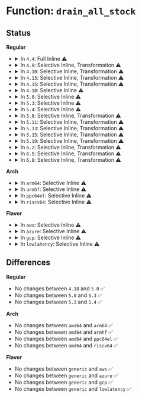 # Function: <code>drain_all_stock</code>

## Status
<b>Regular</b>
<ul>
<li>
<details>
<summary>In <code>4.4</code>: Full Inline ⚠️</summary>

**Collision:** Unique Static

**Inline:** Full

**Transformation:** False

**Instances:**

```
In mm/memcontrol.c (ffffffff811fbb66)
Location: mm/memcontrol.c:1951
Inline: True
Inline callers:
  - mm/memcontrol.c:try_charge
```
</details>
</li>
<li>
<details>
<summary>In <code>4.8</code>: Selective Inline, Transformation ⚠️</summary>

**Collision:** Unique Static

**Inline:** Selective

**Transformation:** True

**Instances:**

```
In mm/memcontrol.c (ffffffff81222b24)
Location: mm/memcontrol.c:1818
Inline: True
Inline callers:
  - mm/memcontrol.c:memory_max_write
  - mm/memcontrol.c:try_charge
Direct callers:
  - mm/memcontrol.c:memory_max_write
  - mm/memcontrol.c:try_charge
```
**Symbols:**

```
ffffffff8121f170-ffffffff8121f279: drain_all_stock.part.31 (STB_LOCAL)
```
</details>
</li>
<li>
<details>
<summary>In <code>4.10</code>: Selective Inline, Transformation ⚠️</summary>

**Collision:** Unique Static

**Inline:** Selective

**Transformation:** True

**Instances:**

```
In mm/memcontrol.c (ffffffff812318e0)
Location: mm/memcontrol.c:1789
Inline: True
Inline callers:
  - mm/memcontrol.c:memory_max_write
  - mm/memcontrol.c:try_charge
Direct callers:
  - mm/memcontrol.c:memory_max_write
  - mm/memcontrol.c:try_charge
```
**Symbols:**

```
ffffffff81231680-ffffffff8123179a: drain_all_stock.part.32 (STB_LOCAL)
```
</details>
</li>
<li>
<details>
<summary>In <code>4.13</code>: Selective Inline, Transformation ⚠️</summary>

**Collision:** Unique Static

**Inline:** Selective

**Transformation:** True

**Instances:**

```
In mm/memcontrol.c (ffffffff8123d107)
Location: mm/memcontrol.c:1800
Inline: True
Inline callers:
  - mm/memcontrol.c:memory_max_write
  - mm/memcontrol.c:try_charge
Direct callers:
  - mm/memcontrol.c:memory_max_write
  - mm/memcontrol.c:try_charge
```
**Symbols:**

```
ffffffff8123ceb0-ffffffff8123cfc5: drain_all_stock.part.35 (STB_LOCAL)
```
</details>
</li>
<li>
<details>
<summary>In <code>4.15</code>: Selective Inline, Transformation ⚠️</summary>

**Collision:** Unique Static

**Inline:** Selective

**Transformation:** True

**Instances:**

```
In mm/memcontrol.c (ffffffff8125cc89)
Location: mm/memcontrol.c:1821
Inline: True
Inline callers:
  - mm/memcontrol.c:memory_max_write
  - mm/memcontrol.c:try_charge
Direct callers:
  - mm/memcontrol.c:memory_max_write
  - mm/memcontrol.c:try_charge
```
**Symbols:**

```
ffffffff8125c9d0-ffffffff8125cb50: drain_all_stock.part.36 (STB_LOCAL)
```
</details>
</li>
<li>
<details>
<summary>In <code>4.18</code>: Selective Inline ⚠️</summary>

```c
void drain_all_stock(struct mem_cgroup *root_memcg);
```

**Collision:** Unique Static

**Inline:** Selective

**Transformation:** False

**Instances:**

```
In mm/memcontrol.c (ffffffff81280660)
Location: mm/memcontrol.c:1773
Inline: True
Direct callers:
  - mm/memcontrol.c:memory_max_write
  - mm/memcontrol.c:mem_cgroup_force_empty_write
  - mm/memcontrol.c:mem_cgroup_resize_max
  - mm/memcontrol.c:try_charge
```
**Symbols:**

```
ffffffff81280660-ffffffff812807fc: drain_all_stock (STB_LOCAL)
```
</details>
</li>
<li>
<details>
<summary>In <code>5.0</code>: Selective Inline ⚠️</summary>

```c
void drain_all_stock(struct mem_cgroup *root_memcg);
```

**Collision:** Unique Static

**Inline:** Selective

**Transformation:** False

**Instances:**

```
In mm/memcontrol.c (ffffffff81295210)
Location: mm/memcontrol.c:2051
Inline: True
Direct callers:
  - mm/memcontrol.c:memory_max_write
  - mm/memcontrol.c:mem_cgroup_css_offline
  - mm/memcontrol.c:mem_cgroup_force_empty_write
  - mm/memcontrol.c:mem_cgroup_resize_max
  - mm/memcontrol.c:try_charge
```
**Symbols:**

```
ffffffff81295210-ffffffff8129539c: drain_all_stock (STB_LOCAL)
```
</details>
</li>
<li>
<details>
<summary>In <code>5.3</code>: Selective Inline ⚠️</summary>

```c
void drain_all_stock(struct mem_cgroup *root_memcg);
```

**Collision:** Unique Static

**Inline:** Selective

**Transformation:** False

**Instances:**

```
In mm/memcontrol.c (ffffffff812b11d0)
Location: mm/memcontrol.c:2252
Inline: True
Direct callers:
  - mm/memcontrol.c:memory_max_write
  - mm/memcontrol.c:mem_cgroup_css_offline
  - mm/memcontrol.c:mem_cgroup_force_empty_write
  - mm/memcontrol.c:mem_cgroup_resize_max
  - mm/memcontrol.c:try_charge
```
**Symbols:**

```
ffffffff812b11d0-ffffffff812b134c: drain_all_stock (STB_LOCAL)
```
</details>
</li>
<li>
<details>
<summary>In <code>5.4</code>: Selective Inline ⚠️</summary>

```c
void drain_all_stock(struct mem_cgroup *root_memcg);
```

**Collision:** Unique Static

**Inline:** Selective

**Transformation:** False

**Instances:**

```
In mm/memcontrol.c (ffffffff812c2c30)
Location: mm/memcontrol.c:2268
Inline: True
Direct callers:
  - mm/memcontrol.c:memory_max_write
  - mm/memcontrol.c:mem_cgroup_css_offline
  - mm/memcontrol.c:mem_cgroup_force_empty_write
  - mm/memcontrol.c:mem_cgroup_resize_max
  - mm/memcontrol.c:try_charge
```
**Symbols:**

```
ffffffff812c2c30-ffffffff812c2d2f: drain_all_stock (STB_LOCAL)
```
</details>
</li>
<li>
<details>
<summary>In <code>5.8</code>: Selective Inline, Transformation ⚠️</summary>

**Collision:** Unique Static

**Inline:** Selective

**Transformation:** True

**Instances:**

```
In mm/memcontrol.c (ffffffff812f9043)
Location: mm/memcontrol.c:2145
Inline: True
Inline callers:
  - mm/memcontrol.c:memory_max_write
  - mm/memcontrol.c:memory_high_write
  - mm/memcontrol.c:mem_cgroup_css_offline
  - mm/memcontrol.c:mem_cgroup_force_empty_write
  - mm/memcontrol.c:mem_cgroup_resize_max
  - mm/memcontrol.c:try_charge
Direct callers:
  - mm/memcontrol.c:memory_max_write
  - mm/memcontrol.c:memory_high_write
  - mm/memcontrol.c:mem_cgroup_css_offline
  - mm/memcontrol.c:mem_cgroup_force_empty_write
  - mm/memcontrol.c:mem_cgroup_resize_max
  - mm/memcontrol.c:try_charge
```
**Symbols:**

```
ffffffff812f8780-ffffffff812f887b: drain_all_stock.part.0 (STB_LOCAL)
```
</details>
</li>
<li>
<details>
<summary>In <code>5.11</code>: Selective Inline, Transformation ⚠️</summary>

**Collision:** Unique Static

**Inline:** Selective

**Transformation:** True

**Instances:**

```
In mm/memcontrol.c (ffffffff81304f54)
Location: mm/memcontrol.c:2368
Inline: True
Inline callers:
  - mm/memcontrol.c:memory_max_write
  - mm/memcontrol.c:memory_high_write
  - mm/memcontrol.c:mem_cgroup_css_offline
  - mm/memcontrol.c:mem_cgroup_force_empty_write
  - mm/memcontrol.c:mem_cgroup_resize_max
  - mm/memcontrol.c:try_charge
Direct callers:
  - mm/memcontrol.c:memory_max_write
  - mm/memcontrol.c:memory_high_write
  - mm/memcontrol.c:mem_cgroup_css_offline
  - mm/memcontrol.c:mem_cgroup_force_empty_write
  - mm/memcontrol.c:mem_cgroup_resize_max
  - mm/memcontrol.c:try_charge
```
**Symbols:**

```
ffffffff81304580-ffffffff8130470a: drain_all_stock.part.0 (STB_LOCAL)
```
</details>
</li>
<li>
<details>
<summary>In <code>5.13</code>: Selective Inline, Transformation ⚠️</summary>

**Collision:** Unique Static

**Inline:** Selective

**Transformation:** True

**Instances:**

```
In mm/memcontrol.c (ffffffff8130bf54)
Location: mm/memcontrol.c:2177
Inline: True
Inline callers:
  - mm/memcontrol.c:memory_max_write
  - mm/memcontrol.c:memory_high_write
  - mm/memcontrol.c:mem_cgroup_css_offline
  - mm/memcontrol.c:mem_cgroup_force_empty_write
  - mm/memcontrol.c:mem_cgroup_resize_max
  - mm/memcontrol.c:try_charge
Direct callers:
  - mm/memcontrol.c:memory_max_write
  - mm/memcontrol.c:memory_high_write
  - mm/memcontrol.c:mem_cgroup_css_offline
  - mm/memcontrol.c:mem_cgroup_force_empty_write
  - mm/memcontrol.c:mem_cgroup_resize_max
  - mm/memcontrol.c:try_charge
```
**Symbols:**

```
ffffffff8130b580-ffffffff8130b70a: drain_all_stock.part.0 (STB_LOCAL)
```
</details>
</li>
<li>
<details>
<summary>In <code>5.15</code>: Selective Inline, Transformation ⚠️</summary>

**Collision:** Unique Static

**Inline:** Selective

**Transformation:** True

**Instances:**

```
In mm/memcontrol.c (ffffffff81357241)
Location: mm/memcontrol.c:2276
Inline: True
Inline callers:
  - mm/memcontrol.c:memory_max_write
  - mm/memcontrol.c:memory_high_write
  - mm/memcontrol.c:mem_cgroup_css_offline
  - mm/memcontrol.c:mem_cgroup_force_empty_write
  - mm/memcontrol.c:mem_cgroup_resize_max
  - mm/memcontrol.c:try_charge_memcg
Direct callers:
  - mm/memcontrol.c:memory_max_write
  - mm/memcontrol.c:memory_high_write
  - mm/memcontrol.c:mem_cgroup_css_offline
  - mm/memcontrol.c:mem_cgroup_force_empty_write
  - mm/memcontrol.c:mem_cgroup_resize_max
  - mm/memcontrol.c:try_charge_memcg
```
**Symbols:**

```
ffffffff813567c0-ffffffff813569bb: drain_all_stock.part.0 (STB_LOCAL)
```
</details>
</li>
<li>
<details>
<summary>In <code>5.19</code>: Selective Inline, Transformation ⚠️</summary>

**Collision:** Unique Static

**Inline:** Selective

**Transformation:** True

**Instances:**

```
In mm/memcontrol.c (ffffffff813d002c)
Location: mm/memcontrol.c:2266
Inline: True
Inline callers:
  - mm/memcontrol.c:memory_max_write
  - mm/memcontrol.c:memory_high_write
  - mm/memcontrol.c:mem_cgroup_css_offline
  - mm/memcontrol.c:mem_cgroup_force_empty_write
  - mm/memcontrol.c:mem_cgroup_resize_max
  - mm/memcontrol.c:try_charge_memcg
Direct callers:
  - mm/memcontrol.c:memory_max_write
  - mm/memcontrol.c:memory_high_write
  - mm/memcontrol.c:mem_cgroup_css_offline
  - mm/memcontrol.c:mem_cgroup_force_empty_write
  - mm/memcontrol.c:mem_cgroup_resize_max
  - mm/memcontrol.c:try_charge_memcg
```
**Symbols:**

```
ffffffff813cf6f0-ffffffff813cf895: drain_all_stock.part.0 (STB_LOCAL)
```
</details>
</li>
<li>
<details>
<summary>In <code>6.2</code>: Selective Inline, Transformation ⚠️</summary>

**Collision:** Unique Static

**Inline:** Selective

**Transformation:** True

**Instances:**

```
In mm/memcontrol.c (ffffffff814554ac)
Location: mm/memcontrol.c:2326
Inline: True
Inline callers:
  - mm/memcontrol.c:memory_max_write
  - mm/memcontrol.c:memory_high_write
  - mm/memcontrol.c:mem_cgroup_css_offline
  - mm/memcontrol.c:mem_cgroup_force_empty_write
  - mm/memcontrol.c:mem_cgroup_resize_max
  - mm/memcontrol.c:try_charge_memcg
Direct callers:
  - mm/memcontrol.c:memory_max_write
  - mm/memcontrol.c:memory_high_write
  - mm/memcontrol.c:mem_cgroup_css_offline
  - mm/memcontrol.c:mem_cgroup_force_empty_write
  - mm/memcontrol.c:mem_cgroup_resize_max
  - mm/memcontrol.c:try_charge_memcg
```
**Symbols:**

```
ffffffff814549f0-ffffffff81454ba1: drain_all_stock.part.0 (STB_LOCAL)
```
</details>
</li>
<li>
<details>
<summary>In <code>6.5</code>: Selective Inline, Transformation ⚠️</summary>

**Collision:** Unique Static

**Inline:** Selective

**Transformation:** True

**Instances:**

```
In mm/memcontrol.c (ffffffff8148b2cc)
Location: mm/memcontrol.c:2336
Inline: True
Inline callers:
  - mm/memcontrol.c:memory_max_write
  - mm/memcontrol.c:memory_high_write
  - mm/memcontrol.c:mem_cgroup_css_offline
  - mm/memcontrol.c:mem_cgroup_force_empty_write
  - mm/memcontrol.c:mem_cgroup_resize_max
  - mm/memcontrol.c:try_charge_memcg
Direct callers:
  - mm/memcontrol.c:memory_max_write
  - mm/memcontrol.c:memory_high_write
  - mm/memcontrol.c:mem_cgroup_css_offline
  - mm/memcontrol.c:mem_cgroup_force_empty_write
  - mm/memcontrol.c:mem_cgroup_resize_max
  - mm/memcontrol.c:try_charge_memcg
```
**Symbols:**

```
ffffffff8148a7e0-ffffffff8148a9c0: drain_all_stock.part.0 (STB_LOCAL)
```
</details>
</li>
<li>
<details>
<summary>In <code>6.8</code>: Selective Inline, Transformation ⚠️</summary>

**Collision:** Unique Static

**Inline:** Selective

**Transformation:** True

**Instances:**

```
In mm/memcontrol.c (ffffffff814babcc)
Location: mm/memcontrol.c:2408
Inline: True
Inline callers:
  - mm/memcontrol.c:memory_max_write
  - mm/memcontrol.c:memory_high_write
  - mm/memcontrol.c:mem_cgroup_css_offline
  - mm/memcontrol.c:mem_cgroup_force_empty_write
  - mm/memcontrol.c:mem_cgroup_resize_max
  - mm/memcontrol.c:try_charge_memcg
Direct callers:
  - mm/memcontrol.c:memory_max_write
  - mm/memcontrol.c:memory_high_write
  - mm/memcontrol.c:mem_cgroup_css_offline
  - mm/memcontrol.c:mem_cgroup_force_empty_write
  - mm/memcontrol.c:mem_cgroup_resize_max
  - mm/memcontrol.c:try_charge_memcg
```
**Symbols:**

```
ffffffff814ba090-ffffffff814ba283: drain_all_stock.part.0 (STB_LOCAL)
```
</details>
</li>
</ul>
<b>Arch</b>
<ul>
<li>
<details>
<summary>In <code>arm64</code>: Selective Inline ⚠️</summary>

```c
void drain_all_stock(struct mem_cgroup *root_memcg);
```

**Collision:** Unique Static

**Inline:** Selective

**Transformation:** False

**Instances:**

```
In mm/memcontrol.c (ffff800010365570)
Location: mm/memcontrol.c:2268
Inline: True
Direct callers:
  - mm/memcontrol.c:memory_max_write
  - mm/memcontrol.c:mem_cgroup_css_offline
  - mm/memcontrol.c:mem_cgroup_force_empty_write
  - mm/memcontrol.c:mem_cgroup_resize_max
  - mm/memcontrol.c:try_charge
```
**Symbols:**

```
ffff800010365570-ffff800010365730: drain_all_stock (STB_LOCAL)
```
</details>
</li>
<li>
<details>
<summary>In <code>armhf</code>: Selective Inline ⚠️</summary>

```c
void drain_all_stock(struct mem_cgroup *root_memcg);
```

**Collision:** Unique Static

**Inline:** Selective

**Transformation:** False

**Instances:**

```
In mm/memcontrol.c (c0557044)
Location: mm/memcontrol.c:2268
Inline: True
Direct callers:
  - mm/memcontrol.c:memory_max_write
  - mm/memcontrol.c:mem_cgroup_css_offline
  - mm/memcontrol.c:mem_cgroup_force_empty_write
  - mm/memcontrol.c:mem_cgroup_resize_max
  - mm/memcontrol.c:try_charge
```
**Symbols:**

```
c0557044-c055719c: drain_all_stock (STB_LOCAL)
```
</details>
</li>
<li>
<details>
<summary>In <code>ppc64el</code>: Selective Inline ⚠️</summary>

```c
void drain_all_stock(struct mem_cgroup *root_memcg);
```

**Collision:** Unique Static

**Inline:** Selective

**Transformation:** False

**Instances:**

```
In mm/memcontrol.c (c000000000452040)
Location: mm/memcontrol.c:2268
Inline: True
Direct callers:
  - mm/memcontrol.c:memory_max_write
  - mm/memcontrol.c:mem_cgroup_css_offline
  - mm/memcontrol.c:mem_cgroup_force_empty_write
  - mm/memcontrol.c:mem_cgroup_resize_max
  - mm/memcontrol.c:try_charge
```
**Symbols:**

```
c000000000452040-c00000000045222c: drain_all_stock (STB_LOCAL)
```
</details>
</li>
<li>
<details>
<summary>In <code>riscv64</code>: Selective Inline ⚠️</summary>

```c
void drain_all_stock(struct mem_cgroup *root_memcg);
```

**Collision:** Unique Static

**Inline:** Selective

**Transformation:** False

**Instances:**

```
In mm/memcontrol.c (ffffffe000243d46)
Location: mm/memcontrol.c:2268
Inline: True
Direct callers:
  - mm/memcontrol.c:memory_max_write
  - mm/memcontrol.c:mem_cgroup_css_offline
  - mm/memcontrol.c:mem_cgroup_force_empty_write
  - mm/memcontrol.c:mem_cgroup_resize_max
  - mm/memcontrol.c:try_charge
```
**Symbols:**

```
ffffffe000243d46-ffffffe000243e86: drain_all_stock (STB_LOCAL)
```
</details>
</li>
</ul>
<b>Flavor</b>
<ul>
<li>
<details>
<summary>In <code>aws</code>: Selective Inline ⚠️</summary>

```c
void drain_all_stock(struct mem_cgroup *root_memcg);
```

**Collision:** Unique Static

**Inline:** Selective

**Transformation:** False

**Instances:**

```
In mm/memcontrol.c (ffffffff812bb210)
Location: mm/memcontrol.c:2268
Inline: True
Direct callers:
  - mm/memcontrol.c:memory_max_write
  - mm/memcontrol.c:mem_cgroup_css_offline
  - mm/memcontrol.c:mem_cgroup_force_empty_write
  - mm/memcontrol.c:mem_cgroup_resize_max
  - mm/memcontrol.c:try_charge
```
**Symbols:**

```
ffffffff812bb210-ffffffff812bb30f: drain_all_stock (STB_LOCAL)
```
</details>
</li>
<li>
<details>
<summary>In <code>azure</code>: Selective Inline ⚠️</summary>

```c
void drain_all_stock(struct mem_cgroup *root_memcg);
```

**Collision:** Unique Static

**Inline:** Selective

**Transformation:** False

**Instances:**

```
In mm/memcontrol.c (ffffffff812ac380)
Location: mm/memcontrol.c:2268
Inline: True
Direct callers:
  - mm/memcontrol.c:memory_max_write
  - mm/memcontrol.c:mem_cgroup_css_offline
  - mm/memcontrol.c:mem_cgroup_force_empty_write
  - mm/memcontrol.c:mem_cgroup_resize_max
  - mm/memcontrol.c:try_charge
```
**Symbols:**

```
ffffffff812ac380-ffffffff812ac47f: drain_all_stock (STB_LOCAL)
```
</details>
</li>
<li>
<details>
<summary>In <code>gcp</code>: Selective Inline ⚠️</summary>

```c
void drain_all_stock(struct mem_cgroup *root_memcg);
```

**Collision:** Unique Static

**Inline:** Selective

**Transformation:** False

**Instances:**

```
In mm/memcontrol.c (ffffffff812b9020)
Location: mm/memcontrol.c:2268
Inline: True
Direct callers:
  - mm/memcontrol.c:memory_max_write
  - mm/memcontrol.c:mem_cgroup_css_offline
  - mm/memcontrol.c:mem_cgroup_force_empty_write
  - mm/memcontrol.c:mem_cgroup_resize_max
  - mm/memcontrol.c:try_charge
```
**Symbols:**

```
ffffffff812b9020-ffffffff812b911f: drain_all_stock (STB_LOCAL)
```
</details>
</li>
<li>
<details>
<summary>In <code>lowlatency</code>: Selective Inline ⚠️</summary>

```c
void drain_all_stock(struct mem_cgroup *root_memcg);
```

**Collision:** Unique Static

**Inline:** Selective

**Transformation:** False

**Instances:**

```
In mm/memcontrol.c (ffffffff812c9660)
Location: mm/memcontrol.c:2268
Inline: True
Direct callers:
  - mm/memcontrol.c:memory_max_write
  - mm/memcontrol.c:mem_cgroup_css_offline
  - mm/memcontrol.c:mem_cgroup_force_empty_write
  - mm/memcontrol.c:mem_cgroup_resize_max
  - mm/memcontrol.c:try_charge
```
**Symbols:**

```
ffffffff812c9660-ffffffff812c9793: drain_all_stock (STB_LOCAL)
```
</details>
</li>
</ul>

## Differences
<b>Regular</b>
<ul>
<li>
No changes between <code>4.18</code> and <code>5.0</code> ✅
</li>
<li>
No changes between <code>5.0</code> and <code>5.3</code> ✅
</li>
<li>
No changes between <code>5.3</code> and <code>5.4</code> ✅
</li>
</ul>
<b>Arch</b>
<ul>
<li>
No changes between <code>amd64</code> and <code>arm64</code> ✅
</li>
<li>
No changes between <code>amd64</code> and <code>armhf</code> ✅
</li>
<li>
No changes between <code>amd64</code> and <code>ppc64el</code> ✅
</li>
<li>
No changes between <code>amd64</code> and <code>riscv64</code> ✅
</li>
</ul>
<b>Flavor</b>
<ul>
<li>
No changes between <code>generic</code> and <code>aws</code> ✅
</li>
<li>
No changes between <code>generic</code> and <code>azure</code> ✅
</li>
<li>
No changes between <code>generic</code> and <code>gcp</code> ✅
</li>
<li>
No changes between <code>generic</code> and <code>lowlatency</code> ✅
</li>
</ul>
